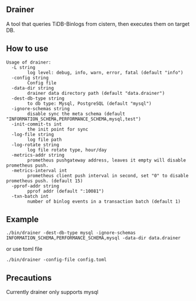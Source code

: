 ## Drainer

A tool that queries TiDB-Binlogs from cistern, then executes them on target DB.

## How to use

```
Usage of drainer:
  -L string
       	log level: debug, info, warn, error, fatal (default "info")
  -config string
       	Config file
  -data-dir string
       	drainer data directory path (default "data.drainer")
  -dest-db-type string
       	to db type: Mysql, PostgreSQL (default "mysql")
  -ignore-schemas string
       	disable sync the meta schema (default "INFORMATION_SCHEMA,PERFORMANCE_SCHEMA,mysql,test")
  -init-commit-ts int
       	the init point for sync
  -log-file string
       	log file path
  -log-rotate string
       	log file rotate type, hour/day
  -metrics-addr string
       	prometheus pushgateway address, leaves it empty will disable prometheus push.
  -metrics-interval int
       	prometheus client push interval in second, set "0" to disable prometheus push. (default 15)
  -pprof-addr string
       	pprof addr (default ":10081")
  -txn-batch int
       	number of binlog events in a transaction batch (default 1)
```


## Example

```
./bin/drainer -dest-db-type mysql -ignore-schemas INFORMATION_SCHEMA,PERFORMANCE_SCHEMA,mysql -data-dir data.drainer
```
or use toml file

```
./bin/drainer -config-file config.toml
```

## Precautions
Currently drainer only supports mysql